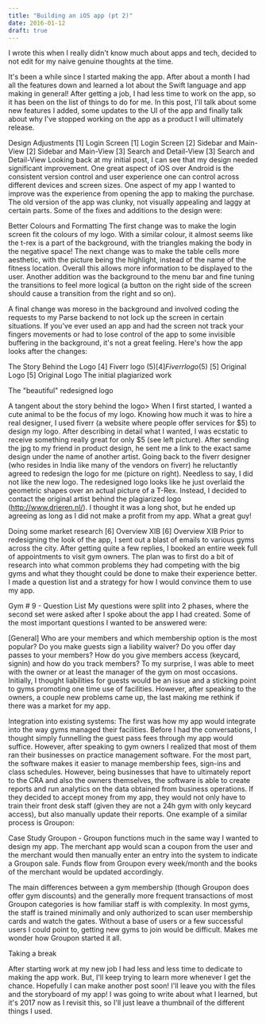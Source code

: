 ```yaml
---
title: "Building an iOS app (pt 2)"
date: 2016-01-12
draft: true
---
```


I wrote this when I really didn't know much about apps and tech, decided to not edit for my naive genuine thoughts at the time.

It's been a while since I started making the app. After about a month I had all the features down and learned a lot about the Swift language and app making in general! After getting a job, I had less time to work on the app, so it has been on the list of things to do for me. In this post, I'll talk about some new features I added, some updates to the UI of the app and finally talk about why I've stopped working on the app as a product I will ultimately release.

Design Adjustments
[1] Login Screen
[1] Login Screen
[2] Sidebar and Main-View
[2] Sidebar and Main-View
[3] Search and Detail-View
[3] Search and Detail-View
Looking back at my initial post, I can see that my design needed significant improvement. One great aspect of iOS over Android is the consistent version control and user experience one can control across different devices and screen sizes. One aspect of my app I wanted to improve was the experience from opening the app to making the purchase. The old version of the app was clunky, not visually appealing and laggy at certain parts. Some of the fixes and additions to the design were:

Better Colours and Formatting
The first change was to make the login screen fit the colours of my logo. With a similar colour, it almost seems like the t-rex is a part of the background, with the triangles making the body in the negative space! The next change was to make the table cells more aesthetic, with the picture being the highlight, instead of the name of the fitness location. Overall this allows more information to be displayed to the user. Another addition was the background to the menu bar and fine tuning the transitions to feel more logical (a button on the right side of the screen should cause a transition from the right and so on).

A final change was moreso in the background and involved coding the requests to my Parse backend to not lock up the screen in certain situations. If you've ever used an app and had the screen not track your fingers movements or had to lose control of the app to some invisible buffering in the background, it's not a great feeling. Here's how the app looks after the changes:

The Story Behind the Logo
[4] Fiverr logo ($5)
[4] Fiverr logo ($5)
[5] Original Logo
[5] Original Logo
The initial plagiarized work

The "beautiful" redesigned logo

A tangent about the story behind the logo> When I first started, I wanted a cute animal to be the focus of my logo. Knowing how much it was to hire a real designer, I used fiverr (a website where people offer services for $5) to design my logo. After describing in detail what I wanted, I was ecstatic to receive something really great for only $5 (see left picture). After sending the jpg to my friend in product design, he sent me a link to the exact same design under the name of another artist. Going back to the fiverr designer (who resides in India like many of the vendors on fiverr) he reluctantly agreed to redesign the logo for me (picture on right). Needless to say, I did not like the new logo. The redesigned logo looks like he just overlaid the geometric shapes over an actual picture of a T-Rex. Instead, I decided to contact the original artist behind the plagiarized logo (http://www.drieren.nl/). I thought it was a long shot, but he ended up agreeing as long as I did not make a profit from my app. What a great guy!

Doing some market research
[6] Overview XIB
[6] Overview XIB
Prior to redesigning the look of the app, I sent out a blast of emails to various gyms across the city. After getting quite a few replies, I booked an entire week full of appointments to visit gym owners. The plan was to first do a bit of research into what common problems they had competing with the big gyms and what they thought could be done to make their experience better. I made a question list and a strategy for how I would convince them to use my app.

Gym # 9 - Question List
My questions were split into 2 phases, where the second set were asked after I spoke about the app I had created. Some of the most important questions I wanted to be answered were:

[General] Who are your members and which membership option is the most popular?
Do you make guests sign a liability waiver?
Do you offer day passes to your members?
How do you give members access (keycard, signin) and how do you track members?
To my surprise, I was able to meet with the owner or at least the manager of the gym on most occasions. Initially, I thought liabilities for guests would be an issue and a sticking point to gyms promoting one time use of facilities. However, after speaking to the owners, a couple new problems came up, the last making me rethink if there was a market for my app.

Integration into existing systems: The first was how my app would integrate into the way gyms managed their facilities. Before I had the conversations, I thought simply funnelling the guest pass fees through my app would suffice. However, after speaking to gym owners  I realized that most of them ran their businesses on practice management software. For the most part, the software makes it easier to manage membership fees, sign-ins and class schedules. However, being businesses that have to ultimately report to the CRA and also the owners themselves, the software is able to create reports and run analytics on the data obtained from business operations. If they decided to accept money from my app, they would not only have to train their front desk staff (given they are not a 24h gym with only keycard access), but also manually update their reports. One example of a similar process is Groupon:

Case Study Groupon - Groupon functions much in the same way I wanted to design my app. The merchant app would scan a coupon from the user and the merchant would then manually enter an entry into the system to indicate a Groupon sale. Funds flow from Groupon every week/month and the books of the merchant would be updated accordingly.

The main differences between a gym membership (though Groupon does offer gym discounts) and the generally more frequent transactions of most Groupon categories is how familiar staff is with complexity. In most gyms, the staff is trained minimally and only authorized to scan user membership cards and watch the gates. Without a base of users or a few successful users I could point to, getting new gyms to join would be difficult. Makes me wonder how Groupon started it all.

Taking a break

After starting work at my new job I had less and less time to dedicate to making the app work. But, I'll keep trying to learn more whenever I get the chance. Hopefully I can make another post soon! I'll leave you with the files and the storyboard of my app! I was going to write about what I learned, but it's 2017 now as I revisit this, so I'll just leave a thumbnail of the different things I used.